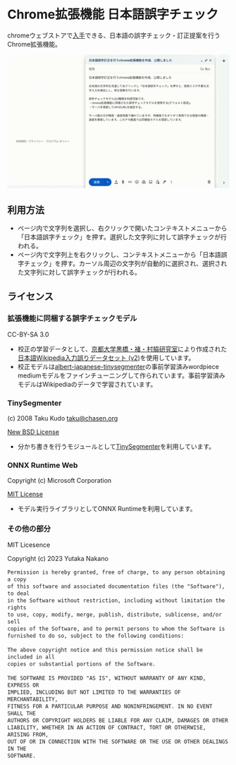 # Chrome拡張機能 日本語誤字チェック

chromeウェブストアで[入手](https://chrome.google.com/webstore/detail/%E6%97%A5%E6%9C%AC%E8%AA%9E%E8%AA%A4%E5%AD%97%E3%83%81%E3%82%A7%E3%83%83%E3%82%AF/kimgghbenifpmkblkhngkbbgkdaaggmc?hl=ja)できる、日本語の誤字チェック・訂正提案を行うChrome拡張機能。

![](./demo.gif)

## 利用方法

* ページ内で文字列を選択し、右クリックで開いたコンテキストメニューから「日本語誤字チェック」を押す。選択した文字列に対して誤字チェックが行われる。
* ページ内で文字列上を右クリックし、コンテキストメニューから「日本語誤字チェック」を押す。カーソル周辺の文字列が自動的に選択され、選択された文字列に対して誤字チェックが行われる。

## ライセンス

### 拡張機能に同梱する誤字チェックモデル

CC-BY-SA 3.0

* 校正の学習データとして、[京都大学黒橋・褚・村脇研究室](https://nlp.ist.i.kyoto-u.ac.jp/)により作成された[日本語Wikipedia入力誤りデータセット (v2)](https://nlp.ist.i.kyoto-u.ac.jp/?%E6%97%A5%E6%9C%AC%E8%AA%9EWikipedia%E5%85%A5%E5%8A%9B%E8%AA%A4%E3%82%8A%E3%83%87%E3%83%BC%E3%82%BF%E3%82%BB%E3%83%83%E3%83%88)を使用しています。
* 校正モデルは[albert-japanese-tinysegmenter](https://github.com/nknytk/albert-japanese-tinysegmenter)の事前学習済みwordpiece mediumモデルをファインチューニングして作られています。事前学習済みモデルはWikipediaのデータで学習されています。

### TinySegmenter

(c) 2008 Taku Kudo <taku@chasen.org>

[New BSD License](http://chasen.org/~taku/software/TinySegmenter/LICENCE.txt)

* 分かち書きを行うモジュールとして[TinySegmenter](http://chasen.org/~taku/software/TinySegmenter/)を利用しています。

### ONNX Runtime Web

Copyright (c) Microsoft Corporation

[MIT License](https://github.com/microsoft/onnxruntime/blob/main/LICENSE)

* モデル実行ライブラリとしてONNX Runtimeを利用しています。

### その他の部分

MIT Licesence

Copyright (c) 2023 Yutaka Nakano

```
Permission is hereby granted, free of charge, to any person obtaining a copy
of this software and associated documentation files (the "Software"), to deal
in the Software without restriction, including without limitation the rights
to use, copy, modify, merge, publish, distribute, sublicense, and/or sell
copies of the Software, and to permit persons to whom the Software is
furnished to do so, subject to the following conditions:

The above copyright notice and this permission notice shall be included in all
copies or substantial portions of the Software.

THE SOFTWARE IS PROVIDED "AS IS", WITHOUT WARRANTY OF ANY KIND, EXPRESS OR
IMPLIED, INCLUDING BUT NOT LIMITED TO THE WARRANTIES OF MERCHANTABILITY,
FITNESS FOR A PARTICULAR PURPOSE AND NONINFRINGEMENT. IN NO EVENT SHALL THE
AUTHORS OR COPYRIGHT HOLDERS BE LIABLE FOR ANY CLAIM, DAMAGES OR OTHER
LIABILITY, WHETHER IN AN ACTION OF CONTRACT, TORT OR OTHERWISE, ARISING FROM,
OUT OF OR IN CONNECTION WITH THE SOFTWARE OR THE USE OR OTHER DEALINGS IN THE
SOFTWARE.
```
